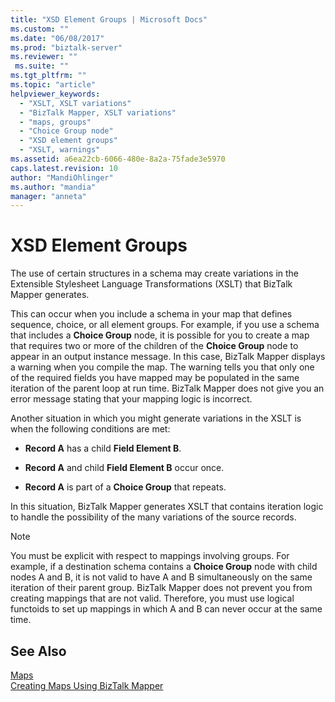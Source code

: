 ```yaml
---
title: "XSD Element Groups | Microsoft Docs"
ms.custom: ""
ms.date: "06/08/2017"
ms.prod: "biztalk-server"
ms.reviewer: ""
 ms.suite: ""
ms.tgt_pltfrm: ""
ms.topic: "article"
helpviewer_keywords: 
  - "XSLT, XSLT variations"
  - "BizTalk Mapper, XSLT variations"
  - "maps, groups"
  - "Choice Group node"
  - "XSD element groups"
  - "XSLT, warnings"
ms.assetid: a6ea22cb-6066-480e-8a2a-75fade3e5970
caps.latest.revision: 10
author: "MandiOhlinger"
ms.author: "mandia"
manager: "anneta"
---
```

# XSD Element Groups
The use of certain structures in a schema may create variations in the Extensible Stylesheet Language Transformations (XSLT) that BizTalk Mapper generates.  
  
 This can occur when you include a schema in your map that defines sequence, choice, or all element groups. For example, if you use a schema that includes a **Choice Group** node, it is possible for you to create a map that requires two or more of the children of the **Choice Group** node to appear in an output instance message. In this case, BizTalk Mapper displays a warning when you compile the map. The warning tells you that only one of the required fields you have mapped may be populated in the same iteration of the parent loop at run time. BizTalk Mapper does not give you an error message stating that your mapping logic is incorrect.  
  
 Another situation in which you might generate variations in the XSLT is when the following conditions are met:  
  
-   **Record A** has a child **Field Element B**.  
  
-   **Record A** and child **Field Element B** occur once.  
  
-   **Record A** is part of a **Choice Group** that repeats.  
  
 In this situation, BizTalk Mapper generates XSLT that contains iteration logic to handle the possibility of the many variations of the source records.  
  
> [!NOTE]
>  You must be explicit with respect to mappings involving groups. For example, if a destination schema contains a **Choice Group** node with child nodes A and B, it is not valid to have A and B simultaneously on the same iteration of their parent group. BizTalk Mapper does not prevent you from creating mappings that are not valid. Therefore, you must use logical functoids to set up mappings in which A and B can never occur at the same time.  
  
## See Also  
 [Maps](../core/maps.md)   
 [Creating Maps Using BizTalk Mapper](../core/creating-maps-using-biztalk-mapper.md)